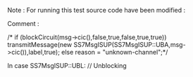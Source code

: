 Note : For running this test source code have been modified :

Comment :
 
 /*        if (blockCircuit(msg->cic(),false,true,false,true,true))
                        transmitMessage(new SS7MsgISUP(SS7MsgISUP::UBA,msg->cic()),label,true);
                 else
                        reason = "unknown-channel";*/

In 	case SS7MsgISUP::UBL: // Unblocking

 
